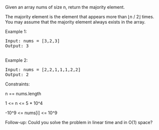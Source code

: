 Given an array nums of size n, return the majority element.

The majority element is the element that appears more than ⌊n / 2⌋ times. You may assume that the majority element always exists in the array.

 

Example 1:
<pre>
Input: nums = [3,2,3]
Output: 3
  </pre>
Example 2:
<pre>
Input: nums = [2,2,1,1,1,2,2]
Output: 2
</pre>

Constraints:

n == nums.length

1 <= n <= 5 * 10^4

-10^9 <= nums[i] <= 10^9
 

Follow-up: Could you solve the problem in linear time and in O(1) space?
